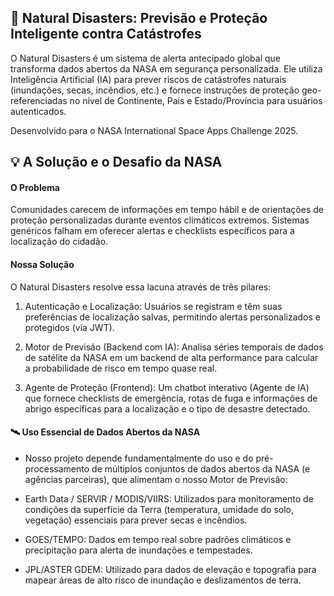 ## 🚀 Natural Disasters: Previsão e Proteção Inteligente contra Catástrofes

O Natural Disasters é um sistema de alerta antecipado global que transforma dados abertos da NASA em segurança personalizada. Ele utiliza Inteligência Artificial (IA) para prever riscos de catástrofes naturais (inundações, secas, incêndios, etc.) e fornece instruções de proteção geo-referenciadas no nível de Continente, País e Estado/Província para usuários autenticados.

Desenvolvido para o NASA International Space Apps Challenge 2025.

## 💡 A Solução e o Desafio da NASA

#### O Problema

Comunidades carecem de informações em tempo hábil e de orientações de proteção personalizadas durante eventos climáticos extremos. Sistemas genéricos falham em oferecer alertas e checklists específicos para a localização do cidadão.

#### Nossa Solução

O Natural Disasters resolve essa lacuna através de três pilares:

1. Autenticação e Localização: Usuários se registram e têm suas preferências de localização salvas, permitindo alertas personalizados e protegidos (via JWT).

2. Motor de Previsão (Backend com IA): Analisa séries temporais de dados de satélite da NASA em um backend de alta performance para calcular a probabilidade de risco em tempo quase real.

3. Agente de Proteção (Frontend): Um chatbot interativo (Agente de IA) que fornece checklists de emergência, rotas de fuga e informações de abrigo específicas para a localização e o tipo de desastre detectado.

#### 🛰️ Uso Essencial de Dados Abertos da NASA

- Nosso projeto depende fundamentalmente do uso e do pré-processamento de múltiplos conjuntos de dados abertos da NASA (e agências parceiras), que alimentam o nosso Motor de Previsão:

- Earth Data / SERVIR / MODIS/VIIRS: Utilizados para monitoramento de condições da superfície da Terra (temperatura, umidade do solo, vegetação) essenciais para prever secas e incêndios.

- GOES/TEMPO: Dados em tempo real sobre padrões climáticos e precipitação para alerta de inundações e tempestades.

- JPL/ASTER GDEM: Utilizado para dados de elevação e topografia para mapear áreas de alto risco de inundação e deslizamentos de terra.
